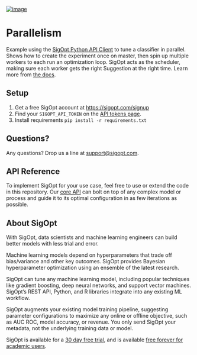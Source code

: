 [![image](https://sigopt.com/static/img/SigOpt_logo_horiz.png?raw=true)](https://sigopt.com)

# Parallelism

Example using the [SigOpt Python API Client](https://sigopt.com/docs/overview/python) to tune a classifier in parallel. Shows how to create the experiment once on master, then spin up multiple workers to each run an optimization loop. SigOpt acts as the scheduler, making sure each worker gets the right Suggestion at the right time. Learn more from [the docs](https://sigopt.com/docs/overview/parallel).

## Setup
1. Get a free SigOpt account at https://sigopt.com/signup
2. Find your `SIGOPT_API_TOKEN` on the [API tokens page](https://sigopt.com/tokens).
3. Install requirements `pip install -r requirements.txt`

## Questions?
Any questions? Drop us a line at [support@sigopt.com](mailto:support@sigopt.com).

## API Reference
To implement SigOpt for your use case, feel free to use or extend the code in this repository. Our [core API](https://sigopt.com/docs) can bolt on top of any complex model or process and guide it to its optimal configuration in as few iterations as possible. 

## About SigOpt

With SigOpt, data scientists and machine learning engineers can build better models with less trial and error.

Machine learning models depend on hyperparameters that trade off bias/variance and other key outcomes. SigOpt provides Bayesian hyperparameter optimization using an ensemble of the latest research.

SigOpt can tune any machine learning model, including popular techniques like gradient boosting, deep neural networks, and support vector machines. SigOpt’s REST API, Python, and R libraries integrate into any existing ML workflow.

SigOpt augments your existing model training pipeline, suggesting parameter configurations to maximize any online or offline objective, such as AUC ROC, model accuracy, or revenue. You only send SigOpt your metadata, not the underlying training data or model.

SigOpt is available for a [30 day free trial](https://sigopt.com/signup), and is available [free forever for academic users](https://sigopt.com/edu).
